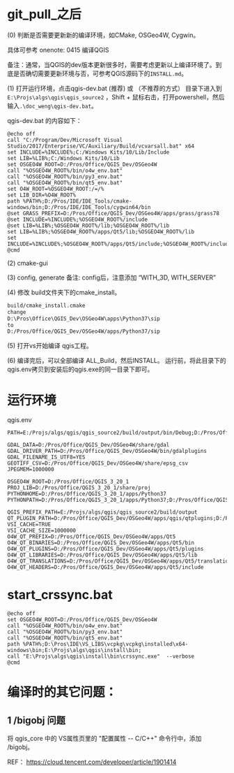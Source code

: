 # git_pull_之后

(0) 判断是否需要更新新的编译环境，如CMake, OSGeo4W, Cygwin。

具体可参考 onenote: 0415 编译QGIS

备注：通常，当QGIS的dev版本更新很多时，需要考虑更新以上编译环境了。到底是否确切需要更新环境与否，可参考QGIS源码下的`INSTALL.md`。


(1) 打开运行环境，点击qgis-dev.bat  (推荐)
或 （不推荐的方式）
目录下进入到 `E:\Projs\algs\qgis\qgis_source2` ，Shift + 鼠标右击，打开powershell，然后输入`.\doc_weng\qgis-dev.bat`。

qgis-dev.bat 的内容如下：
```
@echo off
call "C:/Program/Dev/Microsoft Visual Studio/2017/Enterprise/VC/Auxiliary/Build/vcvarsall.bat" x64
set INCLUDE=%INCLUDE%;C:/Windows Kits/10/Lib/Include
set LIB=%LIB%;C:/Windows Kits/10/Lib
set OSGEO4W_ROOT=D:/Pros/Office/QGIS_Dev/OSGeo4W
call "%OSGEO4W_ROOT%/bin/o4w_env.bat"
call "%OSGEO4W_ROOT%/bin/py3_env.bat"
call "%OSGEO4W_ROOT%/bin/qt5_env.bat"
set O4W_ROOT=%OSGEO4W_ROOT:/=/%
set LIB_DIR=%O4W_ROOT%
path %PATH%;D:/Pros/IDE/IDE_Tools/cmake-windows/bin;D:/Pros/IDE/IDE_Tools/cygwin64/bin
@set GRASS_PREFIX=D:/Pros/Office/QGIS_Dev/OSGeo4W/apps/grass/grass78
@set INCLUDE=%INCLUDE%;%OSGEO4W_ROOT%/include
@set LIB=%LIB%;%OSGEO4W_ROOT%/lib;%OSGEO4W_ROOT%/lib
set LIB=%LIB%;%OSGEO4W_ROOT%/apps/Qt5/lib;%OSGEO4W_ROOT%/lib
set INCLUDE=%INCLUDE%;%OSGEO4W_ROOT%/apps/Qt5/include;%OSGEO4W_ROOT%/include
@cmd

```

(2) cmake-gui

(3) config,  generate
备注: config后，注意添加 “WITH_3D, WITH_SERVER”

(4) 修改 build文件夹下的cmake_install。

```bash
build/cmake_install.cmake
change
D:\Pros\Office\QGIS_Dev\OSGeo4W\apps\Python37\sip
to
D:/Pros/Office/QGIS_Dev/OSGeo4W/apps/Python37/sip
```

(5) 打开vs开始编译 qgis工程。

(6) 编译完后，可以全部编译 ALL_Build，然后INSTALL。
运行前，将此目录下的qgis.env拷贝到安装后的qgis.exe的同一目录下即可。


# 运行环境

qgis.env

```
PATH=E:/Projs/algs/qgis/qgis_source2/build/output/bin/Debug;D:/Pros/Office/QGIS_Dev/OSGeo4W/apps/Python37;D:/Pros/Office/QGIS_Dev/OSGeo4W/apps/Python37/Scripts;D:/Pros/Office/QGIS_Dev/OSGeo4W/apps/qt5/bin;D:/Pros/Office/QGIS_Dev/OSGeo4W;C:/Windows/system32;C:/Windows;C:/Windows/system32/WBem

GDAL_DATA=D:/Pros/Office/QGIS_Dev/OSGeo4W/share/gdal
GDAL_DRIVER_PATH=D:/Pros/Office/QGIS_Dev/OSGeo4W/bin/gdalplugins
GDAL_FILENAME_IS_UTF8=YES
GEOTIFF_CSV=D:/Pros/Office/QGIS_Dev/OSGeo4W/share/epsg_csv
JPEGMEM=1000000

OSGEO4W_ROOT=D:/Pros/Office/QGIS_3_20_1
PROJ_LIB=D:/Pros/Office/QGIS_3_20_1/share/proj
PYTHONHOME=D:/Pros/Office/QGIS_3_20_1/apps/Python37
PYTHONPATH=D:/Pros/Office/QGIS_3_20_1/apps/Python37;D:/Pros/Office/QGIS_3_20_1/apps/Python37/Scripts

QGIS_PREFIX_PATH=E:/Projs/algs/qgis/qgis_source2/build/output
QT_PLUGIN_PATH=D:/Pros/Office/QGIS_Dev/OSGeo4W/apps/qgis/qtplugins;D:/Pros/Office/QGIS_Dev/OSGeo4W/apps/qt5/plugins
VSI_CACHE=TRUE
VSI_CACHE_SIZE=1000000
O4W_QT_PREFIX=D:/Pros/Office/QGIS_Dev/OSGeo4W/apps/Qt5
O4W_QT_BINARIES=D:/Pros/Office/QGIS_Dev/OSGeo4W/apps/Qt5/bin
O4W_QT_PLUGINS=D:/Pros/Office/QGIS_Dev/OSGeo4W/apps/Qt5/plugins
O4W_QT_LIBRARIES=D:/Pros/Office/QGIS_Dev/OSGeo4W/apps/Qt5/lib
O4W_QT_TRANSLATIONS=D:/Pros/Office/QGIS_Dev/OSGeo4W/apps/Qt5/translations
O4W_QT_HEADERS=D:/Pros/Office/QGIS_Dev/OSGeo4W/apps/Qt5/include
```


# start_crssync.bat
```
@echo off
set OSGEO4W_ROOT=D:/Pros/Office/QGIS_Dev/OSGeo4W
call "%OSGEO4W_ROOT%/bin/o4w_env.bat"
call "%OSGEO4W_ROOT%/bin/py3_env.bat"
call "%OSGEO4W_ROOT%/bin/qt5_env.bat"
path %PATH%;D:\Pros\IDE\VS_LIBS\vcpkg\vcpkg\installed\x64-windows\bin;E:\Projs\algs\qgis\install\bin;
call "E:\Projs\algs\qgis\install\bin\crssync.exe"  --verbose
@cmd
```


# 编译时的其它问题：
## 1 /bigobj 问题
将 qgis_core 中的 VS属性页里的 "配置属性 -- C/C++" 命令行中，添加 /bigobj。


REF：
https://cloud.tencent.com/developer/article/1901414
